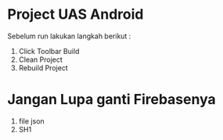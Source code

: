 # Project UAS Android

Sebelum run lakukan langkah berikut :

1. Click Toolbar Build
2. Clean Project
3. Rebuild Project

# Jangan Lupa ganti Firebasenya
1. file json
2. SH1
